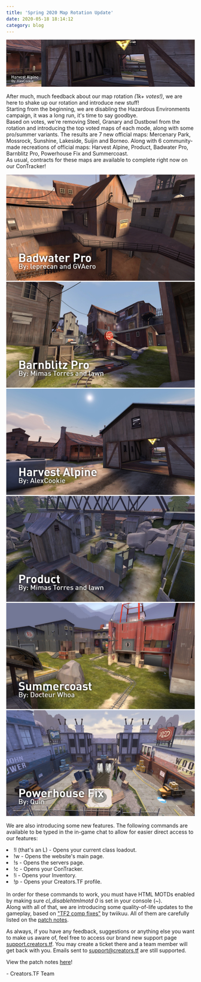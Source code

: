 ```yaml
---
title: 'Spring 2020 Map Rotation Update'
date: 2020-05-18 18:14:12
category: blog
---
```


<img role="presentation" src="/cdn/assets/images/blogposts/45/blogpostmainimage.jpg">
<p>After much, much feedback about our map rotation <i>(1k+ votes!)</i>, we are here to shake up our rotation and introduce new stuff!<br>
Starting from the beginning, we are disabling the Hazardous Environments campaign, it was a long run, it's time to say goodbye.<br>
Based on votes, we're removing Steel, Granary and Dustbowl from the rotation and introducing the top voted maps of each mode, along with some pro/summer variants. The results are 7 new official maps: Mercenary Park, Mossrock, Sunshine, Lakeside, Suijin and Borneo. Along with 6 community-made recreations of official maps: Harvest Alpine, Product, Badwater Pro, Barnblitz Pro, Powerhouse Fix and Summercoast.<br>
As usual, contracts for these maps are available to complete right now on our ConTracker!</p>

<div image-carousel>
	<img src="/cdn/assets/images/blogposts/45/badwaterpro.jpg">
	<img src="/cdn/assets/images/blogposts/45/barnblitzpro.jpg">
	<img src="/cdn/assets/images/blogposts/45/harvestalpine.jpg">
	<img src="/cdn/assets/images/blogposts/45/product.jpg">
	<img src="/cdn/assets/images/blogposts/45/summercoast.jpg">
	<img src="/cdn/assets/images/blogposts/45/powerhousefix.jpg">
</div>

<p>We are also introducing some new features. The following commands are available to be typed in the in-game chat to allow for easier direct access to our features:
	<li>!l (that's an L) - Opens your current class loadout.</li>
	<li>!w - Opens the website's main page.</li>
	<li>!s - Opens the servers page.</li>
	<li>!c - Opens your ConTracker.</li>
	<li>!i - Opens your Inventory.</li>
	<li>!p - Opens your Creators.TF profile.</li><br>
In order for these commands to work, you must have HTML MOTDs enabled by making sure <i>cl_disablehtmlmotd 0</i> is set in your console (~).<br>
Along with all of that, we are introducing some quality-of-life updates to the gameplay, based on <a href="https://github.com/ldesgoui/tf2-comp-fixes" target="_blank">"TF2 comp fixes"</a> by twiikuu. All of them are carefully listed on the <a href="/post/updates/46">patch notes</a>.
</p>

<p>As always, if you have any feedback, suggestions or anything else you want to make us aware of, feel free to access our brand new support page <a href="https://support.creators.tf" target="_blank">support.creators.tf</a>. You may create a ticket there and a team member will get back with you. Emails sent to <a href="mailto:support@creators.tf">support@creators.tf</a> are still supported.</p>

<p>View the patch notes <a href="/post/updates/46">here</a>!

<p>- Creators.TF Team</p>
